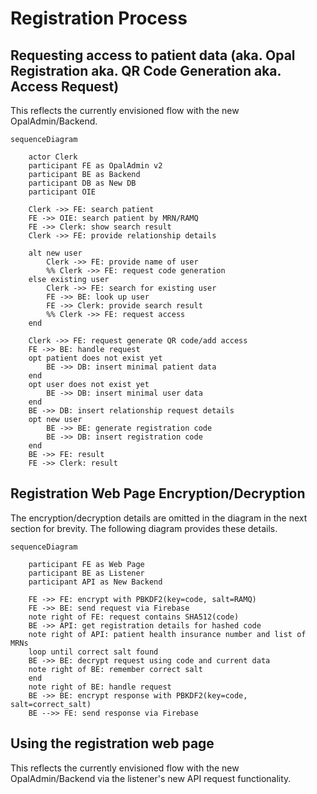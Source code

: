 # Registration Process

## Requesting access to patient data (aka. Opal Registration aka. QR Code Generation aka. Access Request)

This reflects the currently envisioned flow with the new OpalAdmin/Backend.

```mermaid
sequenceDiagram

    actor Clerk
    participant FE as OpalAdmin v2
    participant BE as Backend
    participant DB as New DB
    participant OIE

    Clerk ->> FE: search patient
    FE ->> OIE: search patient by MRN/RAMQ
    FE ->> Clerk: show search result
    Clerk ->> FE: provide relationship details

    alt new user
        Clerk ->> FE: provide name of user
        %% Clerk ->> FE: request code generation
    else existing user
        Clerk ->> FE: search for existing user
        FE ->> BE: look up user
        FE ->> Clerk: provide search result
        %% Clerk ->> FE: request access
    end

    Clerk ->> FE: request generate QR code/add access
    FE ->> BE: handle request
    opt patient does not exist yet
        BE ->> DB: insert minimal patient data
    end
    opt user does not exist yet
        BE ->> DB: insert minimal user data
    end
    BE ->> DB: insert relationship request details
    opt new user
        BE ->> BE: generate registration code
        BE ->> DB: insert registration code
    end
    BE ->> FE: result
    FE ->> Clerk: result
```

## Registration Web Page Encryption/Decryption

The encryption/decryption details are omitted in the diagram in the next section for brevity. The following diagram provides these details.

```mermaid
sequenceDiagram

    participant FE as Web Page
    participant BE as Listener
    participant API as New Backend

    FE ->> FE: encrypt with PBKDF2(key=code, salt=RAMQ)
    FE ->> BE: send request via Firebase
    note right of FE: request contains SHA512(code)
    BE ->> API: get registration details for hashed code
    note right of API: patient health insurance number and list of MRNs
    loop until correct salt found
    BE ->> BE: decrypt request using code and current data
    note right of BE: remember correct salt
    end
    note right of BE: handle request
    BE ->> BE: encrypt response with PBKDF2(key=code, salt=correct_salt)
    BE -->> FE: send response via Firebase
```

## Using the registration web page

This reflects the currently envisioned flow with the new OpalAdmin/Backend via the listener's new API request functionality.

```plantuml source="docs/development/architecture/diagrams/registration.puml"
```
